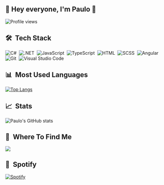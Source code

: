 ## 👋 Hey everyone, I'm Paulo 👋

<p align="left"> <img src="https://komarev.com/ghpvc/?username=paulosteffenm&color=blue" alt="Profile views" /> </p>


## 🛠 &nbsp;Tech Stack
![C#](https://img.shields.io/badge/-C%23-05122A?style=flat&logo=csharp)&nbsp;
![.NET](https://img.shields.io/badge/-.NET-05122A?style=flat&logo=dotnet)&nbsp;
![JavaScript](https://img.shields.io/badge/-JavaScript-05122A?style=flat&logo=javascript)&nbsp;
![TypeScript](https://img.shields.io/badge/-TypeScript-05122A?style=flat&logo=typescript)&nbsp;
![HTML](https://img.shields.io/badge/-HTML-05122A?style=flat&logo=HTML5)&nbsp;
![SCSS](https://img.shields.io/badge/-SCSS-05122A?style=flat&logo=SASS)&nbsp;
![Angular](https://img.shields.io/badge/-Angular-05122A?style=flat&logo=angular&logoColor=red)&nbsp;
![Git](https://img.shields.io/badge/-Git-05122A?style=flat&logo=git)&nbsp;
![Visual Studio Code](https://img.shields.io/badge/-Visual%20Studio%20Code-05122A?style=flat&logo=visual-studio-code&logoColor=007ACC)&nbsp;


## 📊 &nbsp;Most Used Languages
[![Top Langs](https://github-readme-stats.vercel.app/api/top-langs/?username=paulosteffenm&theme=tokyonight)](https://github.com/paulosteffenm/github-readme-stats)

## 📈 &nbsp;Stats
![Paulo's GitHub stats](https://github-readme-stats.vercel.app/api?username=paulosteffenm&show_icons=true&theme=tokyonight)


## 🔎 &nbsp;Where To Find Me
 <a href="https://www.linkedin.com/in/paulo-steffen-machado/">
    <img src="https://img.shields.io/badge/linkedin-%230077B5.svg?&style=for-the-badge&logo=linkedin&logoColor=white" />
</a>

## 🎵 &nbsp;Spotify
[![Spotify](https://novatorem-lilac-tau.vercel.app/api/spotify)](https://open.spotify.com/user/paulosmachado)

